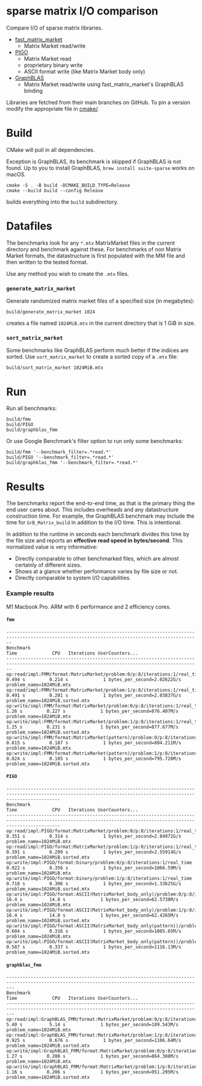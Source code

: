 # sparse matrix I/O comparison
Compare I/O of sparse matrix libraries.

* [fast_matrix_market](https://github.com/alugowski/fast_matrix_market)
  * Matrix Market read/write
* [PIGO](https://github.com/GT-TDAlab/PIGO)
  * Matrix Market read
  * proprietary binary write
  * ASCII format write (like Matrix Market body only)
* [GraphBLAS](https://github.com/DrTimothyAldenDavis/GraphBLAS)
  * Matrix Market read/write using fast_matrix_market's GraphBLAS binding

Libraries are fetched from their main branches on GitHub. To pin a version modify the appropriate file in [cmake/](cmake).

# Build

CMake will pull in all dependencies.

Exception is GraphBLAS, its benchmark is skipped if GraphBLAS is not found. Up to you to install GraphBLAS, `brew install suite-sparse` works on macOS.

```shell
cmake -S . -B build -DCMAKE_BUILD_TYPE=Release
cmake --build build --config Release
```

builds everything into the `build` subdirectory.

# Datafiles

The benchmarks look for any `*.mtx` MatrixMarket files in the current directory and benchmark against these. For benchmarks of non Matrix Market formats, the datastructure is first populated with the MM file and then written to the tested format.

Use any method you wish to create the `.mtx` files.

### `generate_matrix_market`
Generate randomized matrix market files of a specified size (in megabytes):
```shell
build/generate_matrix_market 1024
```
creates a file named `1024MiB.mtx` in the current directory that is 1 GiB in size.

### `sort_matrix_market`
Some benchmarks like GraphBLAS perform much better if the indices are sorted. Use `sort_matrix_market` to create a sorted copy of a `.mtx` file:
```shell
build/sort_matrix_market 1024MiB.mtx
```

# Run

Run all benchmarks:
```shell
build/fmm
build/PIGO
build/graphblas_fmm
```

Or use Google Benchmark's filter option to run only some benchmarks:
```shell
build/fmm '--benchmark_filter=.*read.*'
build/PIGO '--benchmark_filter=.*read.*'
build/graphblas_fmm '--benchmark_filter=.*read.*'
```

# Results

The benchmarks report the end-to-end time, as that is the primary thing the end user cares about.
This includes overheads and any datastructure construction time. For example, the GraphBLAS benchmark may include the time for `GrB_Matrix_build` in addition to the I/O time. This is intentional.

In addition to the runtime in seconds each benchmark divides this time by the file size and reports an **effective read speed in bytes/second**.
This normalized value is very informative:
 * Directly comparable to other benchmarked files, which are almost certainly of different sizes.
 * Shows at a glance whether performance varies by file size or not.
 * Directly comparable to system I/O capabilities.

### Example results

M1 Macbook Pro. ARM with 6 performance and 2 efficiency cores.

#### `fmm`
```
----------------------------------------------------------------------------------------------------------------------------------------------
Benchmark                                                                                    Time             CPU   Iterations UserCounters...
----------------------------------------------------------------------------------------------------------------------------------------------
op:read/impl:FMM/format:MatrixMarket/problem:0/p:8/iterations:1/real_time                0.494 s         0.214 s             1 bytes_per_second=2.02622G/s problem_name=1024MiB.mtx
op:read/impl:FMM/format:MatrixMarket/problem:1/p:8/iterations:1/real_time                0.491 s         0.201 s             1 bytes_per_second=2.03837G/s problem_name=1024MiB.sorted.mtx
op:write/impl:FMM/format:MatrixMarket/problem:0/p:8/iterations:1/real_time                1.26 s         0.227 s             1 bytes_per_second=876.407M/s problem_name=1024MiB.mtx
op:write/impl:FMM/format:MatrixMarket/problem:1/p:8/iterations:1/real_time                1.25 s         0.231 s             1 bytes_per_second=877.677M/s problem_name=1024MiB.sorted.mtx
op:write/impl:FMM/format:MatrixMarket(pattern)/problem:0/p:8/iterations:1/real_time      0.815 s         0.187 s             1 bytes_per_second=804.211M/s problem_name=1024MiB.mtx
op:write/impl:FMM/format:MatrixMarket(pattern)/problem:1/p:8/iterations:1/real_time      0.824 s         0.185 s             1 bytes_per_second=795.726M/s problem_name=1024MiB.sorted.mtx
```

#### `PIGO`
```
----------------------------------------------------------------------------------------------------------------------------------------------------------------
Benchmark                                                                                                      Time             CPU   Iterations UserCounters...
----------------------------------------------------------------------------------------------------------------------------------------------------------------
op:read/impl:PIGO/format:MatrixMarket/problem:0/p:8/iterations:1/real_time                                 0.351 s         0.314 s             1 bytes_per_second=2.84972G/s problem_name=1024MiB.mtx
op:read/impl:PIGO/format:MatrixMarket/problem:1/p:8/iterations:1/real_time                                 0.391 s         0.299 s             1 bytes_per_second=2.55914G/s problem_name=1024MiB.sorted.mtx
op:write/impl:PIGO/format:binary/problem:0/p:8/iterations:1/real_time                                      0.922 s         0.356 s             1 bytes_per_second=1066.59M/s problem_name=1024MiB.mtx
op:write/impl:PIGO/format:binary/problem:1/p:8/iterations:1/real_time                                      0.718 s         0.306 s             1 bytes_per_second=1.33625G/s problem_name=1024MiB.sorted.mtx
op:write/impl:PIGO/format:ASCII(MatrixMarket_body_only)/problem:0/p:8/iterations:1/real_time                16.4 s          14.8 s             1 bytes_per_second=62.5738M/s problem_name=1024MiB.mtx
op:write/impl:PIGO/format:ASCII(MatrixMarket_body_only)/problem:1/p:8/iterations:1/real_time                16.4 s          14.8 s             1 bytes_per_second=62.4265M/s problem_name=1024MiB.sorted.mtx
op:write/impl:PIGO/format:ASCII(MatrixMarket_body_only(pattern))/problem:0/p:8/iterations:1/real_time      0.604 s         0.316 s             1 bytes_per_second=1085.65M/s problem_name=1024MiB.mtx
op:write/impl:PIGO/format:ASCII(MatrixMarket_body_only(pattern))/problem:1/p:8/iterations:1/real_time      0.587 s         0.337 s             1 bytes_per_second=1116.13M/s problem_name=1024MiB.sorted.mtx
```

#### `graphblas_fmm`
```
-----------------------------------------------------------------------------------------------------------------------------------------------
Benchmark                                                                                     Time             CPU   Iterations UserCounters...
-----------------------------------------------------------------------------------------------------------------------------------------------
op:read/impl:GraphBLAS_FMM/format:MatrixMarket/problem:0/p:8/iterations:1/real_time        5.40 s          5.14 s             1 bytes_per_second=189.543M/s problem_name=1024MiB.mtx
op:read/impl:GraphBLAS_FMM/format:MatrixMarket/problem:1/p:8/iterations:1/real_time       0.925 s         0.676 s             1 bytes_per_second=1106.64M/s problem_name=1024MiB.sorted.mtx
op:write/impl:GraphBLAS_FMM/format:MatrixMarket/problem:0/p:8/iterations:1/real_time       1.27 s         0.200 s             1 bytes_per_second=864.388M/s problem_name=1024MiB.mtx
op:write/impl:GraphBLAS_FMM/format:MatrixMarket/problem:1/p:8/iterations:1/real_time       1.16 s         0.206 s             1 bytes_per_second=951.295M/s problem_name=1024MiB.sorted.mtx
```